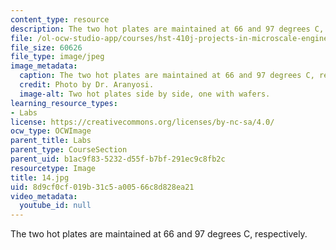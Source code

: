 ```yaml
---
content_type: resource
description: The two hot plates are maintained at 66 and 97 degrees C, respectively.
file: /ol-ocw-studio-app/courses/hst-410j-projects-in-microscale-engineering-for-the-life-sciences-spring-2007/8d9cf0cf019b31c5a00566c8d828ea21_14.jpg
file_size: 60626
file_type: image/jpeg
image_metadata:
  caption: The two hot plates are maintained at 66 and 97 degrees C, respectively.
  credit: Photo by Dr. Aranyosi.
  image-alt: Two hot plates side by side, one with wafers.
learning_resource_types:
- Labs
license: https://creativecommons.org/licenses/by-nc-sa/4.0/
ocw_type: OCWImage
parent_title: Labs
parent_type: CourseSection
parent_uid: b1ac9f83-5232-d55f-b7bf-291ec9c8fb2c
resourcetype: Image
title: 14.jpg
uid: 8d9cf0cf-019b-31c5-a005-66c8d828ea21
video_metadata:
  youtube_id: null
---
```

The two hot plates are maintained at 66 and 97 degrees C, respectively.